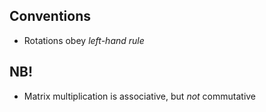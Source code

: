 ## Conventions
* Rotations obey *left-hand rule*

## NB!
* Matrix multiplication is associative, but *not* commutative